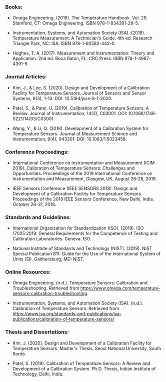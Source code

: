 ### Books:

-	Omega Engineering. (2019). The Temperature Handbook. Vol. 29. Stamford, CT: Omega Engineering. ISBN 978-1-934391-29-5.
	
-	Instrumentation, Systems, and Automation Society (ISA). (2018). Temperature Measurement: A Technician's Guide. 4th ed. Research Triangle Park, NC: ISA. ISBN 978-1-60582-442-0.

-	Hughes, T. A. (2017). Measurement and Instrumentation: Theory and Application. 2nd ed. Boca Raton, FL: CRC Press. ISBN 978-1-4987-4391-9.

### Journal Articles:

-	Kim, J., & Lee, S. (2020). Design and Development of a Calibration Facility for Temperature Sensors. Journal of Sensors and Sensor Systems, 9(3), 1-13. DOI: 10.5194/jsss-9-1-2020.
	
-	Patel, S., & Patel, U. (2019). Calibration of Temperature Sensors: A Review. Journal of Instrumentation, 14(3), C03001. DOI: 10.1088/1748-0221/14/03/C03001.
	
-	Wang, Y., & Li, Q. (2018). Development of a Calibration System for Temperature Sensors. Journal of Measurement Science and Instrumentation, 9(4), 043301. DOI: 10.1063/1.5023458.

### Conference Proceedings:

-	International Conference on Instrumentation and Measurement (ICIM 2019). Calibration of Temperature Sensors: Challenges and Opportunities. Proceedings of the 2019 International Conference on Instrumentation and Measurement, Glasgow, UK, August 26-28, 2019.
	
-	IEEE Sensors Conference (IEEE SENSORS 2018). Design and Development of a Calibration Facility for Temperature Sensors. Proceedings of the 2018 IEEE Sensors Conference, New Delhi, India, October 28-31, 2018.

### Standards and Guidelines:

-	International Organization for Standardization (ISO). (2019). ISO 17025:2019: General Requirements for the Competence of Testing and Calibration Laboratories. Geneva: ISO.
	
-	National Institute of Standards and Technology (NIST). (2019). NIST Special Publication 811: Guide for the Use of the International System of Units (SI). Gaithersburg, MD: NIST.

### Online Resources:

-	Omega Engineering. (n.d.). Temperature Sensors: Calibration and Troubleshooting. Retrieved from https://www.omega.com/temperature-sensors-calibration-troubleshooting
	
-	Instrumentation, Systems, and Automation Society (ISA). (n.d.). Calibration of Temperature Sensors. Retrieved from https://www.isa.org/standards-and-publications/isa-publications/calibration-of-temperature-sensors/

### Thesis and Dissertations:

-	Kim, J. (2020). Design and Development of a Calibration Facility for Temperature Sensors. Master's Thesis, Seoul National University, South Korea.

-	Patel, S. (2019). Calibration of Temperature Sensors: A Review and Development of a Calibration System. Ph.D. Thesis, Indian Institute of Technology, Delhi, India.
